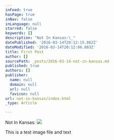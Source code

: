 ```yaml
---
inFeed: true
hasPage: true
inNav: false
inLanguage: null
starred: false
keywords: []
description: "Not In Kansas:\_"
datePublished: '2016-03-14T20:12:15.862Z'
dateModified: '2016-03-14T20:12:06.883Z'
title: First Post
author: []
sourcePath: _posts/2016-03-14-not-in-kansas.md
published: true
authors: []
publisher:
  name: null
  domain: null
  url: null
  favicon: null
url: not-in-kansas/index.html
_type: Article

---
```

Not In Kansas: ![](https://the-grid-user-content.s3-us-west-2.amazonaws.com/342745e7-6a9a-472b-bca8-7e490aae18ad.jpg)

This is a test image file and text